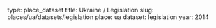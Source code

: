 type: place_dataset
title: Ukraine / Legislation
slug: places/ua/datasets/legislation
place: ua
dataset: legislation
year: 2014

